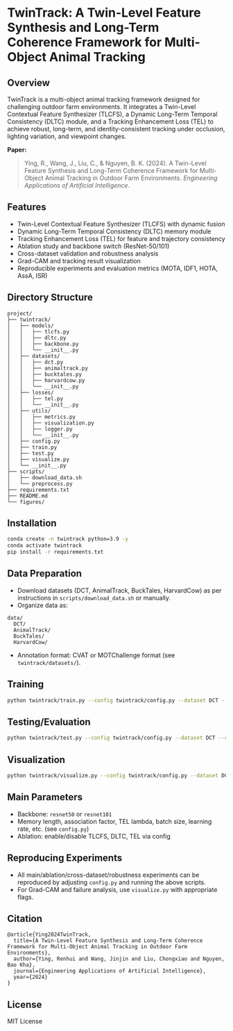 # TwinTrack: A Twin-Level Feature Synthesis and Long-Term Coherence Framework for Multi-Object Animal Tracking

## Overview
TwinTrack is a multi-object animal tracking framework designed for challenging outdoor farm environments. It integrates a Twin-Level Contextual Feature Synthesizer (TLCFS), a Dynamic Long-Term Temporal Consistency (DLTC) module, and a Tracking Enhancement Loss (TEL) to achieve robust, long-term, and identity-consistent tracking under occlusion, lighting variation, and viewpoint changes.

**Paper:**
> Ying, R., Wang, J., Liu, C., & Nguyen, B. K. (2024). A Twin-Level Feature Synthesis and Long-Term Coherence Framework for Multi-Object Animal Tracking in Outdoor Farm Environments. *Engineering Applications of Artificial Intelligence*.

## Features
- Twin-Level Contextual Feature Synthesizer (TLCFS) with dynamic fusion
- Dynamic Long-Term Temporal Consistency (DLTC) memory module
- Tracking Enhancement Loss (TEL) for feature and trajectory consistency
- Ablation study and backbone switch (ResNet-50/101)
- Cross-dataset validation and robustness analysis
- Grad-CAM and tracking result visualization
- Reproducible experiments and evaluation metrics (MOTA, IDF1, HOTA, AssA, ISR)

## Directory Structure
```
project/
├── twintrack/
│   ├── models/
│   │   ├── tlcfs.py
│   │   ├── dltc.py
│   │   ├── backbone.py
│   │   └── __init__.py
│   ├── datasets/
│   │   ├── dct.py
│   │   ├── animaltrack.py
│   │   ├── bucktales.py
│   │   ├── harvardcow.py
│   │   └── __init__.py
│   ├── losses/
│   │   ├── tel.py
│   │   └── __init__.py
│   ├── utils/
│   │   ├── metrics.py
│   │   ├── visualization.py
│   │   ├── logger.py
│   │   └── __init__.py
│   ├── config.py
│   ├── train.py
│   ├── test.py
│   ├── visualize.py
│   └── __init__.py
├── scripts/
│   ├── download_data.sh
│   └── preprocess.py
├── requirements.txt
├── README.md
└── figures/
```

## Installation
```bash
conda create -n twintrack python=3.9 -y
conda activate twintrack
pip install -r requirements.txt
```

## Data Preparation
- Download datasets (DCT, AnimalTrack, BuckTales, HarvardCow) as per instructions in `scripts/download_data.sh` or manually.
- Organize data as:
```
data/
  DCT/
  AnimalTrack/
  BuckTales/
  HarvardCow/
```
- Annotation format: CVAT or MOTChallenge format (see `twintrack/datasets/`).

## Training
```bash
python twintrack/train.py --config twintrack/config.py --dataset DCT --backbone resnet101
```

## Testing/Evaluation
```bash
python twintrack/test.py --config twintrack/config.py --dataset DCT --checkpoint <path_to_ckpt>
```

## Visualization
```bash
python twintrack/visualize.py --config twintrack/config.py --dataset DCT --checkpoint <path_to_ckpt> --mode gradcam
```

## Main Parameters
- Backbone: `resnet50` or `resnet101`
- Memory length, association factor, TEL lambda, batch size, learning rate, etc. (see `config.py`)
- Ablation: enable/disable TLCFS, DLTC, TEL via config

## Reproducing Experiments
- All main/ablation/cross-dataset/robustness experiments can be reproduced by adjusting `config.py` and running the above scripts.
- For Grad-CAM and failure analysis, use `visualize.py` with appropriate flags.

## Citation
```
@article{Ying2024TwinTrack,
  title={A Twin-Level Feature Synthesis and Long-Term Coherence Framework for Multi-Object Animal Tracking in Outdoor Farm Environments},
  author={Ying, Renhui and Wang, Jinjin and Liu, Chongxiao and Nguyen, Bao Kha},
  journal={Engineering Applications of Artificial Intelligence},
  year={2024}
}
```

## License
MIT License 